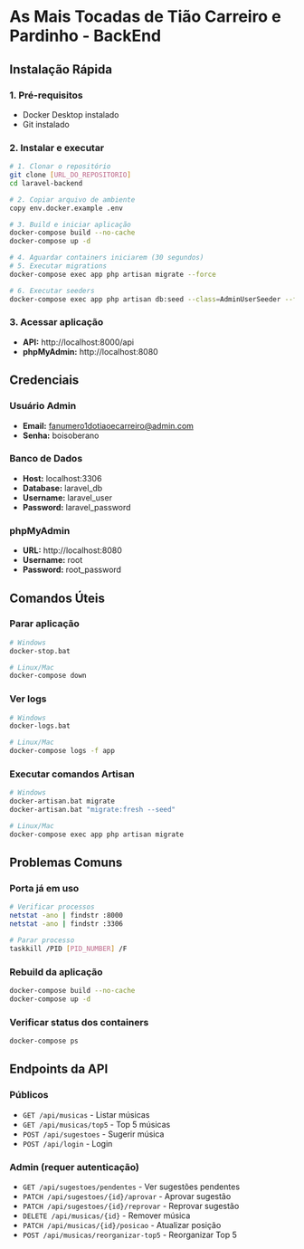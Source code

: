 # As Mais Tocadas de Tião Carreiro e Pardinho - BackEnd

## Instalação Rápida

### 1. Pré-requisitos
- Docker Desktop instalado
- Git instalado

### 2. Instalar e executar
```bash
# 1. Clonar o repositório
git clone [URL_DO_REPOSITORIO]
cd laravel-backend

# 2. Copiar arquivo de ambiente
copy env.docker.example .env

# 3. Build e iniciar aplicação
docker-compose build --no-cache
docker-compose up -d

# 4. Aguardar containers iniciarem (30 segundos)
# 5. Executar migrations
docker-compose exec app php artisan migrate --force

# 6. Executar seeders
docker-compose exec app php artisan db:seed --class=AdminUserSeeder --force
```

### 3. Acessar aplicação
- **API:** http://localhost:8000/api
- **phpMyAdmin:** http://localhost:8080

## Credenciais

### Usuário Admin
- **Email:** fanumero1dotiaoecarreiro@admin.com
- **Senha:** boisoberano

### Banco de Dados
- **Host:** localhost:3306
- **Database:** laravel_db
- **Username:** laravel_user
- **Password:** laravel_password

### phpMyAdmin
- **URL:** http://localhost:8080
- **Username:** root
- **Password:** root_password

## Comandos Úteis

### Parar aplicação
```bash
# Windows
docker-stop.bat

# Linux/Mac
docker-compose down
```

### Ver logs
```bash
# Windows
docker-logs.bat

# Linux/Mac
docker-compose logs -f app
```

### Executar comandos Artisan
```bash
# Windows
docker-artisan.bat migrate
docker-artisan.bat "migrate:fresh --seed"

# Linux/Mac
docker-compose exec app php artisan migrate
```

## Problemas Comuns

### Porta já em uso
```bash
# Verificar processos
netstat -ano | findstr :8000
netstat -ano | findstr :3306

# Parar processo
taskkill /PID [PID_NUMBER] /F
```

### Rebuild da aplicação
```bash
docker-compose build --no-cache
docker-compose up -d
```

### Verificar status dos containers
```bash
docker-compose ps
```

## Endpoints da API

### Públicos
- `GET /api/musicas` - Listar músicas
- `GET /api/musicas/top5` - Top 5 músicas
- `POST /api/sugestoes` - Sugerir música
- `POST /api/login` - Login

### Admin (requer autenticação)
- `GET /api/sugestoes/pendentes` - Ver sugestões pendentes
- `PATCH /api/sugestoes/{id}/aprovar` - Aprovar sugestão
- `PATCH /api/sugestoes/{id}/reprovar` - Reprovar sugestão
- `DELETE /api/musicas/{id}` - Remover música
- `PATCH /api/musicas/{id}/posicao` - Atualizar posição
- `POST /api/musicas/reorganizar-top5` - Reorganizar Top 5
